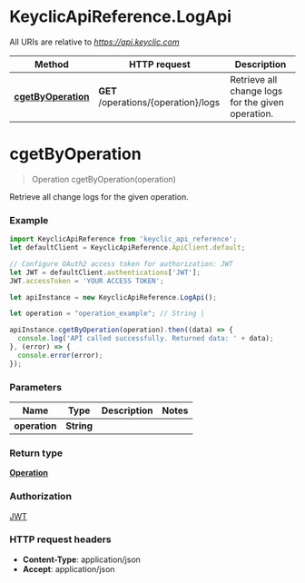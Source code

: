 # KeyclicApiReference.LogApi

All URIs are relative to *https://api.keyclic.com*

Method | HTTP request | Description
------------- | ------------- | -------------
[**cgetByOperation**](LogApi.md#cgetByOperation) | **GET** /operations/{operation}/logs | Retrieve all change logs for the given operation.


<a name="cgetByOperation"></a>
# **cgetByOperation**
> Operation cgetByOperation(operation)

Retrieve all change logs for the given operation.

### Example
```javascript
import KeyclicApiReference from 'keyclic_api_reference';
let defaultClient = KeyclicApiReference.ApiClient.default;

// Configure OAuth2 access token for authorization: JWT
let JWT = defaultClient.authentications['JWT'];
JWT.accessToken = 'YOUR ACCESS TOKEN';

let apiInstance = new KeyclicApiReference.LogApi();

let operation = "operation_example"; // String | 

apiInstance.cgetByOperation(operation).then((data) => {
  console.log('API called successfully. Returned data: ' + data);
}, (error) => {
  console.error(error);
});

```

### Parameters

Name | Type | Description  | Notes
------------- | ------------- | ------------- | -------------
 **operation** | **String**|  | 

### Return type

[**Operation**](Operation.md)

### Authorization

[JWT](../README.md#JWT)

### HTTP request headers

 - **Content-Type**: application/json
 - **Accept**: application/json

